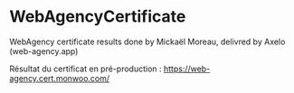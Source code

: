 # WebAgencyCertificate
WebAgency certificate results done by Mickaël Moreau, delivred by Axelo (web-agency.app)

Résultat du certificat en pré-production :
https://web-agency.cert.monwoo.com/